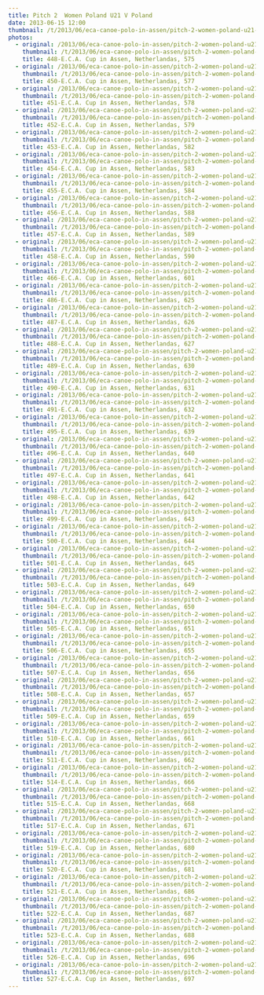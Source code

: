 ```yaml
---
title: Pitch 2  Women Poland U21 V Poland
date: 2013-06-15 12:00
thumbnail: /t/2013/06/eca-canoe-polo-in-assen/pitch-2-women-poland-u21-v-poland/448-e.c.a.-cup-in-assen-netherlandas-575.jpg
photos:
  - original: /2013/06/eca-canoe-polo-in-assen/pitch-2-women-poland-u21-v-poland/448-e.c.a.-cup-in-assen-netherlandas-575.jpg
    thumbnail: /t/2013/06/eca-canoe-polo-in-assen/pitch-2-women-poland-u21-v-poland/448-e.c.a.-cup-in-assen-netherlandas-575.jpg
    title: 448-E.C.A. Cup in Assen, Netherlandas, 575
  - original: /2013/06/eca-canoe-polo-in-assen/pitch-2-women-poland-u21-v-poland/450-e.c.a.-cup-in-assen-netherlandas-577.jpg
    thumbnail: /t/2013/06/eca-canoe-polo-in-assen/pitch-2-women-poland-u21-v-poland/450-e.c.a.-cup-in-assen-netherlandas-577.jpg
    title: 450-E.C.A. Cup in Assen, Netherlandas, 577
  - original: /2013/06/eca-canoe-polo-in-assen/pitch-2-women-poland-u21-v-poland/451-e.c.a.-cup-in-assen-netherlandas-578.jpg
    thumbnail: /t/2013/06/eca-canoe-polo-in-assen/pitch-2-women-poland-u21-v-poland/451-e.c.a.-cup-in-assen-netherlandas-578.jpg
    title: 451-E.C.A. Cup in Assen, Netherlandas, 578
  - original: /2013/06/eca-canoe-polo-in-assen/pitch-2-women-poland-u21-v-poland/452-e.c.a.-cup-in-assen-netherlandas-579.jpg
    thumbnail: /t/2013/06/eca-canoe-polo-in-assen/pitch-2-women-poland-u21-v-poland/452-e.c.a.-cup-in-assen-netherlandas-579.jpg
    title: 452-E.C.A. Cup in Assen, Netherlandas, 579
  - original: /2013/06/eca-canoe-polo-in-assen/pitch-2-women-poland-u21-v-poland/453-e.c.a.-cup-in-assen-netherlandas-582.jpg
    thumbnail: /t/2013/06/eca-canoe-polo-in-assen/pitch-2-women-poland-u21-v-poland/453-e.c.a.-cup-in-assen-netherlandas-582.jpg
    title: 453-E.C.A. Cup in Assen, Netherlandas, 582
  - original: /2013/06/eca-canoe-polo-in-assen/pitch-2-women-poland-u21-v-poland/454-e.c.a.-cup-in-assen-netherlandas-583.jpg
    thumbnail: /t/2013/06/eca-canoe-polo-in-assen/pitch-2-women-poland-u21-v-poland/454-e.c.a.-cup-in-assen-netherlandas-583.jpg
    title: 454-E.C.A. Cup in Assen, Netherlandas, 583
  - original: /2013/06/eca-canoe-polo-in-assen/pitch-2-women-poland-u21-v-poland/455-e.c.a.-cup-in-assen-netherlandas-584.jpg
    thumbnail: /t/2013/06/eca-canoe-polo-in-assen/pitch-2-women-poland-u21-v-poland/455-e.c.a.-cup-in-assen-netherlandas-584.jpg
    title: 455-E.C.A. Cup in Assen, Netherlandas, 584
  - original: /2013/06/eca-canoe-polo-in-assen/pitch-2-women-poland-u21-v-poland/456-e.c.a.-cup-in-assen-netherlandas-588.jpg
    thumbnail: /t/2013/06/eca-canoe-polo-in-assen/pitch-2-women-poland-u21-v-poland/456-e.c.a.-cup-in-assen-netherlandas-588.jpg
    title: 456-E.C.A. Cup in Assen, Netherlandas, 588
  - original: /2013/06/eca-canoe-polo-in-assen/pitch-2-women-poland-u21-v-poland/457-e.c.a.-cup-in-assen-netherlandas-589.jpg
    thumbnail: /t/2013/06/eca-canoe-polo-in-assen/pitch-2-women-poland-u21-v-poland/457-e.c.a.-cup-in-assen-netherlandas-589.jpg
    title: 457-E.C.A. Cup in Assen, Netherlandas, 589
  - original: /2013/06/eca-canoe-polo-in-assen/pitch-2-women-poland-u21-v-poland/458-e.c.a.-cup-in-assen-netherlandas-590.jpg
    thumbnail: /t/2013/06/eca-canoe-polo-in-assen/pitch-2-women-poland-u21-v-poland/458-e.c.a.-cup-in-assen-netherlandas-590.jpg
    title: 458-E.C.A. Cup in Assen, Netherlandas, 590
  - original: /2013/06/eca-canoe-polo-in-assen/pitch-2-women-poland-u21-v-poland/466-e.c.a.-cup-in-assen-netherlandas-601.jpg
    thumbnail: /t/2013/06/eca-canoe-polo-in-assen/pitch-2-women-poland-u21-v-poland/466-e.c.a.-cup-in-assen-netherlandas-601.jpg
    title: 466-E.C.A. Cup in Assen, Netherlandas, 601
  - original: /2013/06/eca-canoe-polo-in-assen/pitch-2-women-poland-u21-v-poland/486-e.c.a.-cup-in-assen-netherlandas-625.jpg
    thumbnail: /t/2013/06/eca-canoe-polo-in-assen/pitch-2-women-poland-u21-v-poland/486-e.c.a.-cup-in-assen-netherlandas-625.jpg
    title: 486-E.C.A. Cup in Assen, Netherlandas, 625
  - original: /2013/06/eca-canoe-polo-in-assen/pitch-2-women-poland-u21-v-poland/487-e.c.a.-cup-in-assen-netherlandas-626.jpg
    thumbnail: /t/2013/06/eca-canoe-polo-in-assen/pitch-2-women-poland-u21-v-poland/487-e.c.a.-cup-in-assen-netherlandas-626.jpg
    title: 487-E.C.A. Cup in Assen, Netherlandas, 626
  - original: /2013/06/eca-canoe-polo-in-assen/pitch-2-women-poland-u21-v-poland/488-e.c.a.-cup-in-assen-netherlandas-627.jpg
    thumbnail: /t/2013/06/eca-canoe-polo-in-assen/pitch-2-women-poland-u21-v-poland/488-e.c.a.-cup-in-assen-netherlandas-627.jpg
    title: 488-E.C.A. Cup in Assen, Netherlandas, 627
  - original: /2013/06/eca-canoe-polo-in-assen/pitch-2-women-poland-u21-v-poland/489-e.c.a.-cup-in-assen-netherlandas-630.jpg
    thumbnail: /t/2013/06/eca-canoe-polo-in-assen/pitch-2-women-poland-u21-v-poland/489-e.c.a.-cup-in-assen-netherlandas-630.jpg
    title: 489-E.C.A. Cup in Assen, Netherlandas, 630
  - original: /2013/06/eca-canoe-polo-in-assen/pitch-2-women-poland-u21-v-poland/490-e.c.a.-cup-in-assen-netherlandas-631.jpg
    thumbnail: /t/2013/06/eca-canoe-polo-in-assen/pitch-2-women-poland-u21-v-poland/490-e.c.a.-cup-in-assen-netherlandas-631.jpg
    title: 490-E.C.A. Cup in Assen, Netherlandas, 631
  - original: /2013/06/eca-canoe-polo-in-assen/pitch-2-women-poland-u21-v-poland/491-e.c.a.-cup-in-assen-netherlandas-632.jpg
    thumbnail: /t/2013/06/eca-canoe-polo-in-assen/pitch-2-women-poland-u21-v-poland/491-e.c.a.-cup-in-assen-netherlandas-632.jpg
    title: 491-E.C.A. Cup in Assen, Netherlandas, 632
  - original: /2013/06/eca-canoe-polo-in-assen/pitch-2-women-poland-u21-v-poland/495-e.c.a.-cup-in-assen-netherlandas-639.jpg
    thumbnail: /t/2013/06/eca-canoe-polo-in-assen/pitch-2-women-poland-u21-v-poland/495-e.c.a.-cup-in-assen-netherlandas-639.jpg
    title: 495-E.C.A. Cup in Assen, Netherlandas, 639
  - original: /2013/06/eca-canoe-polo-in-assen/pitch-2-women-poland-u21-v-poland/496-e.c.a.-cup-in-assen-netherlandas-640.jpg
    thumbnail: /t/2013/06/eca-canoe-polo-in-assen/pitch-2-women-poland-u21-v-poland/496-e.c.a.-cup-in-assen-netherlandas-640.jpg
    title: 496-E.C.A. Cup in Assen, Netherlandas, 640
  - original: /2013/06/eca-canoe-polo-in-assen/pitch-2-women-poland-u21-v-poland/497-e.c.a.-cup-in-assen-netherlandas-641.jpg
    thumbnail: /t/2013/06/eca-canoe-polo-in-assen/pitch-2-women-poland-u21-v-poland/497-e.c.a.-cup-in-assen-netherlandas-641.jpg
    title: 497-E.C.A. Cup in Assen, Netherlandas, 641
  - original: /2013/06/eca-canoe-polo-in-assen/pitch-2-women-poland-u21-v-poland/498-e.c.a.-cup-in-assen-netherlandas-642.jpg
    thumbnail: /t/2013/06/eca-canoe-polo-in-assen/pitch-2-women-poland-u21-v-poland/498-e.c.a.-cup-in-assen-netherlandas-642.jpg
    title: 498-E.C.A. Cup in Assen, Netherlandas, 642
  - original: /2013/06/eca-canoe-polo-in-assen/pitch-2-women-poland-u21-v-poland/499-e.c.a.-cup-in-assen-netherlandas-643.jpg
    thumbnail: /t/2013/06/eca-canoe-polo-in-assen/pitch-2-women-poland-u21-v-poland/499-e.c.a.-cup-in-assen-netherlandas-643.jpg
    title: 499-E.C.A. Cup in Assen, Netherlandas, 643
  - original: /2013/06/eca-canoe-polo-in-assen/pitch-2-women-poland-u21-v-poland/500-e.c.a.-cup-in-assen-netherlandas-644.jpg
    thumbnail: /t/2013/06/eca-canoe-polo-in-assen/pitch-2-women-poland-u21-v-poland/500-e.c.a.-cup-in-assen-netherlandas-644.jpg
    title: 500-E.C.A. Cup in Assen, Netherlandas, 644
  - original: /2013/06/eca-canoe-polo-in-assen/pitch-2-women-poland-u21-v-poland/501-e.c.a.-cup-in-assen-netherlandas-645.jpg
    thumbnail: /t/2013/06/eca-canoe-polo-in-assen/pitch-2-women-poland-u21-v-poland/501-e.c.a.-cup-in-assen-netherlandas-645.jpg
    title: 501-E.C.A. Cup in Assen, Netherlandas, 645
  - original: /2013/06/eca-canoe-polo-in-assen/pitch-2-women-poland-u21-v-poland/503-e.c.a.-cup-in-assen-netherlandas-649.jpg
    thumbnail: /t/2013/06/eca-canoe-polo-in-assen/pitch-2-women-poland-u21-v-poland/503-e.c.a.-cup-in-assen-netherlandas-649.jpg
    title: 503-E.C.A. Cup in Assen, Netherlandas, 649
  - original: /2013/06/eca-canoe-polo-in-assen/pitch-2-women-poland-u21-v-poland/504-e.c.a.-cup-in-assen-netherlandas-650.jpg
    thumbnail: /t/2013/06/eca-canoe-polo-in-assen/pitch-2-women-poland-u21-v-poland/504-e.c.a.-cup-in-assen-netherlandas-650.jpg
    title: 504-E.C.A. Cup in Assen, Netherlandas, 650
  - original: /2013/06/eca-canoe-polo-in-assen/pitch-2-women-poland-u21-v-poland/505-e.c.a.-cup-in-assen-netherlandas-651.jpg
    thumbnail: /t/2013/06/eca-canoe-polo-in-assen/pitch-2-women-poland-u21-v-poland/505-e.c.a.-cup-in-assen-netherlandas-651.jpg
    title: 505-E.C.A. Cup in Assen, Netherlandas, 651
  - original: /2013/06/eca-canoe-polo-in-assen/pitch-2-women-poland-u21-v-poland/506-e.c.a.-cup-in-assen-netherlandas-655.jpg
    thumbnail: /t/2013/06/eca-canoe-polo-in-assen/pitch-2-women-poland-u21-v-poland/506-e.c.a.-cup-in-assen-netherlandas-655.jpg
    title: 506-E.C.A. Cup in Assen, Netherlandas, 655
  - original: /2013/06/eca-canoe-polo-in-assen/pitch-2-women-poland-u21-v-poland/507-e.c.a.-cup-in-assen-netherlandas-656.jpg
    thumbnail: /t/2013/06/eca-canoe-polo-in-assen/pitch-2-women-poland-u21-v-poland/507-e.c.a.-cup-in-assen-netherlandas-656.jpg
    title: 507-E.C.A. Cup in Assen, Netherlandas, 656
  - original: /2013/06/eca-canoe-polo-in-assen/pitch-2-women-poland-u21-v-poland/508-e.c.a.-cup-in-assen-netherlandas-657.jpg
    thumbnail: /t/2013/06/eca-canoe-polo-in-assen/pitch-2-women-poland-u21-v-poland/508-e.c.a.-cup-in-assen-netherlandas-657.jpg
    title: 508-E.C.A. Cup in Assen, Netherlandas, 657
  - original: /2013/06/eca-canoe-polo-in-assen/pitch-2-women-poland-u21-v-poland/509-e.c.a.-cup-in-assen-netherlandas-659.jpg
    thumbnail: /t/2013/06/eca-canoe-polo-in-assen/pitch-2-women-poland-u21-v-poland/509-e.c.a.-cup-in-assen-netherlandas-659.jpg
    title: 509-E.C.A. Cup in Assen, Netherlandas, 659
  - original: /2013/06/eca-canoe-polo-in-assen/pitch-2-women-poland-u21-v-poland/510-e.c.a.-cup-in-assen-netherlandas-661.jpg
    thumbnail: /t/2013/06/eca-canoe-polo-in-assen/pitch-2-women-poland-u21-v-poland/510-e.c.a.-cup-in-assen-netherlandas-661.jpg
    title: 510-E.C.A. Cup in Assen, Netherlandas, 661
  - original: /2013/06/eca-canoe-polo-in-assen/pitch-2-women-poland-u21-v-poland/511-e.c.a.-cup-in-assen-netherlandas-662.jpg
    thumbnail: /t/2013/06/eca-canoe-polo-in-assen/pitch-2-women-poland-u21-v-poland/511-e.c.a.-cup-in-assen-netherlandas-662.jpg
    title: 511-E.C.A. Cup in Assen, Netherlandas, 662
  - original: /2013/06/eca-canoe-polo-in-assen/pitch-2-women-poland-u21-v-poland/514-e.c.a.-cup-in-assen-netherlandas-666.jpg
    thumbnail: /t/2013/06/eca-canoe-polo-in-assen/pitch-2-women-poland-u21-v-poland/514-e.c.a.-cup-in-assen-netherlandas-666.jpg
    title: 514-E.C.A. Cup in Assen, Netherlandas, 666
  - original: /2013/06/eca-canoe-polo-in-assen/pitch-2-women-poland-u21-v-poland/515-e.c.a.-cup-in-assen-netherlandas-668.jpg
    thumbnail: /t/2013/06/eca-canoe-polo-in-assen/pitch-2-women-poland-u21-v-poland/515-e.c.a.-cup-in-assen-netherlandas-668.jpg
    title: 515-E.C.A. Cup in Assen, Netherlandas, 668
  - original: /2013/06/eca-canoe-polo-in-assen/pitch-2-women-poland-u21-v-poland/517-e.c.a.-cup-in-assen-netherlandas-671.jpg
    thumbnail: /t/2013/06/eca-canoe-polo-in-assen/pitch-2-women-poland-u21-v-poland/517-e.c.a.-cup-in-assen-netherlandas-671.jpg
    title: 517-E.C.A. Cup in Assen, Netherlandas, 671
  - original: /2013/06/eca-canoe-polo-in-assen/pitch-2-women-poland-u21-v-poland/519-e.c.a.-cup-in-assen-netherlandas-680.jpg
    thumbnail: /t/2013/06/eca-canoe-polo-in-assen/pitch-2-women-poland-u21-v-poland/519-e.c.a.-cup-in-assen-netherlandas-680.jpg
    title: 519-E.C.A. Cup in Assen, Netherlandas, 680
  - original: /2013/06/eca-canoe-polo-in-assen/pitch-2-women-poland-u21-v-poland/520-e.c.a.-cup-in-assen-netherlandas-681.jpg
    thumbnail: /t/2013/06/eca-canoe-polo-in-assen/pitch-2-women-poland-u21-v-poland/520-e.c.a.-cup-in-assen-netherlandas-681.jpg
    title: 520-E.C.A. Cup in Assen, Netherlandas, 681
  - original: /2013/06/eca-canoe-polo-in-assen/pitch-2-women-poland-u21-v-poland/521-e.c.a.-cup-in-assen-netherlandas-686.jpg
    thumbnail: /t/2013/06/eca-canoe-polo-in-assen/pitch-2-women-poland-u21-v-poland/521-e.c.a.-cup-in-assen-netherlandas-686.jpg
    title: 521-E.C.A. Cup in Assen, Netherlandas, 686
  - original: /2013/06/eca-canoe-polo-in-assen/pitch-2-women-poland-u21-v-poland/522-e.c.a.-cup-in-assen-netherlandas-687.jpg
    thumbnail: /t/2013/06/eca-canoe-polo-in-assen/pitch-2-women-poland-u21-v-poland/522-e.c.a.-cup-in-assen-netherlandas-687.jpg
    title: 522-E.C.A. Cup in Assen, Netherlandas, 687
  - original: /2013/06/eca-canoe-polo-in-assen/pitch-2-women-poland-u21-v-poland/523-e.c.a.-cup-in-assen-netherlandas-688.jpg
    thumbnail: /t/2013/06/eca-canoe-polo-in-assen/pitch-2-women-poland-u21-v-poland/523-e.c.a.-cup-in-assen-netherlandas-688.jpg
    title: 523-E.C.A. Cup in Assen, Netherlandas, 688
  - original: /2013/06/eca-canoe-polo-in-assen/pitch-2-women-poland-u21-v-poland/526-e.c.a.-cup-in-assen-netherlandas-696.jpg
    thumbnail: /t/2013/06/eca-canoe-polo-in-assen/pitch-2-women-poland-u21-v-poland/526-e.c.a.-cup-in-assen-netherlandas-696.jpg
    title: 526-E.C.A. Cup in Assen, Netherlandas, 696
  - original: /2013/06/eca-canoe-polo-in-assen/pitch-2-women-poland-u21-v-poland/527-e.c.a.-cup-in-assen-netherlandas-697.jpg
    thumbnail: /t/2013/06/eca-canoe-polo-in-assen/pitch-2-women-poland-u21-v-poland/527-e.c.a.-cup-in-assen-netherlandas-697.jpg
    title: 527-E.C.A. Cup in Assen, Netherlandas, 697
---
```

